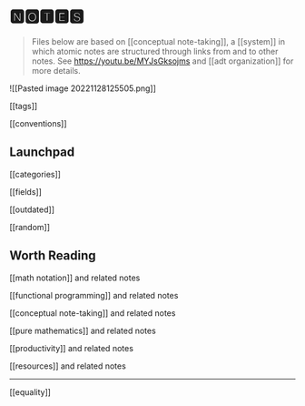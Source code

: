 # 🅽🅾🆃🅴🆂

> Files below are based on [[conceptual note-taking]], a [[system]] in which
> atomic notes are structured through links from and to other notes. See
> <https://youtu.be/MYJsGksojms> and [[adt organization]] for more details.

![[Pasted image 20221128125505.png]]

[[tags]]

[[conventions]]

## Launchpad

[[categories]]

[[fields]]

[[outdated]]

[[random]]

## Worth Reading

[[math notation]] and related notes

[[functional programming]] and related notes

[[conceptual note-taking]] and related notes

[[pure mathematics]] and related notes

[[productivity]] and related notes

[[resources]] and related notes

---

[[equality]]
